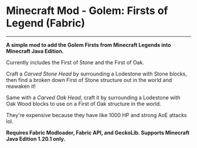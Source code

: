 # Minecraft Mod - Golem: Firsts of Legend (Fabric)

---

**A simple mod to add the Golem Firsts from Minecraft Legends into Minecraft Java Edition.**

Currently includes the First of Stone and the First of Oak.

Craft a *Carved Stone Head* by surrounding a Lodestone with Stone blocks, then find a broken down First of Stone structure out in the world and reawaken it!

Same with a *Carved Oak Head*, craft it by surrounding a Lodestone with Oak Wood blocks to use on a First of Oak structure in the world.

They're expensive because they have like 1000 HP and strong AoE attacks lol.

**Requires Fabric Modloader, Fabric API, and GeckoLib. Supports Minecraft Java Edition 1.20.1 only.**